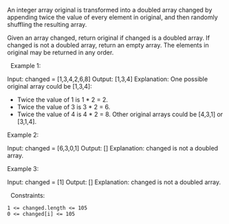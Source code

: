 An integer array original is transformed into a doubled array changed by appending twice the value of every element in original, and then randomly shuffling the resulting array.

Given an array changed, return original if changed is a doubled array. If changed is not a doubled array, return an empty array. The elements in original may be returned in any order.

 
Example 1:

Input: changed = [1,3,4,2,6,8]
Output: [1,3,4]
Explanation: One possible original array could be [1,3,4]:
- Twice the value of 1 is 1 * 2 = 2.
- Twice the value of 3 is 3 * 2 = 6.
- Twice the value of 4 is 4 * 2 = 8.
Other original arrays could be [4,3,1] or [3,1,4].


Example 2:

Input: changed = [6,3,0,1]
Output: []
Explanation: changed is not a doubled array.


Example 3:

Input: changed = [1]
Output: []
Explanation: changed is not a doubled array.


 
Constraints:


	1 <= changed.length <= 105
	0 <= changed[i] <= 105

